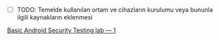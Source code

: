 - [ ]  TODO: Temelde kullanılan ortam ve cihazların kurulumu veya bununla ilgili kaynakların eklenmesi


[Basic Android Security Testing lab — 1](https://medium.com/inbughunters/basic-android-security-testing-lab-part-1-a2b87e667533)
